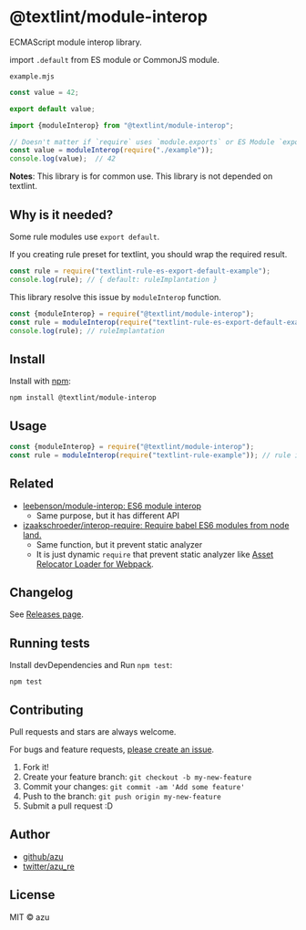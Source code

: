 # @textlint/module-interop

ECMAScript module interop library.

import `.default` from ES module or CommonJS module.

`example.mjs`
```ts
const value = 42;

export default value;
```

```ts
import {moduleInterop} from "@textlint/module-interop";

// Doesn't matter if `require` uses `module.exports` or ES Module `export`
const value = moduleInterop(require("./example"));
console.log(value);  // 42
```

**Notes**: This library is for common use. 
This library is not depended on textlint.

## Why is it needed?

Some rule modules use `export default`.

If you creating rule preset for textlint, you should wrap the required result.

```js
const rule = require("textlint-rule-es-export-default-example");
console.log(rule); // { default: ruleImplantation } 
```

This library resolve this issue by `moduleInterop` function.

```js
const {moduleInterop} = require("@textlint/module-interop");
const rule = moduleInterop(require("textlint-rule-es-export-default-example"));
console.log(rule); // ruleImplantation
``````

## Install

Install with [npm](https://www.npmjs.com/):

    npm install @textlint/module-interop

## Usage

```ts
const {moduleInterop} = require("@textlint/module-interop");
const rule = moduleInterop(require("textlint-rule-example")); // rule implementation
```

## Related

- [leebenson/module-interop: ES6 module interop](https://github.com/leebenson/module-interop)
    - Same purpose, but it has different API
- [izaakschroeder/interop-require: Require babel ES6 modules from node land.](https://github.com/izaakschroeder/interop-require)
    - Same function, but it prevent static analyzer
    - It is just dynamic `require` that prevent static analyzer like [Asset Relocator Loader for Webpack](https://github.com/zeit/webpack-asset-relocator-loader).

## Changelog

See [Releases page](https://github.com/textlint/textlint/releases).

## Running tests

Install devDependencies and Run `npm test`:

    npm test

## Contributing

Pull requests and stars are always welcome.

For bugs and feature requests, [please create an issue](https://github.com/textlint/textlint/issues).

1. Fork it!
2. Create your feature branch: `git checkout -b my-new-feature`
3. Commit your changes: `git commit -am 'Add some feature'`
4. Push to the branch: `git push origin my-new-feature`
5. Submit a pull request :D

## Author

- [github/azu](https://github.com/azu)
- [twitter/azu_re](https://twitter.com/azu_re)

## License

MIT © azu
